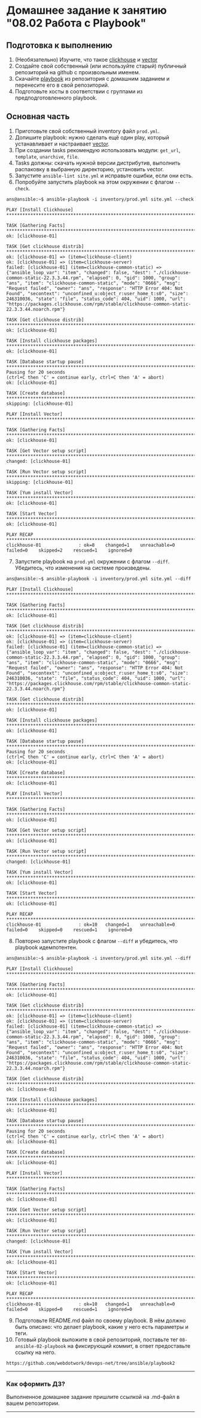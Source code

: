 # Домашнее задание к занятию "08.02 Работа с Playbook"

## Подготовка к выполнению

1. (Необязательно) Изучите, что такое [clickhouse](https://www.youtube.com/watch?v=fjTNS2zkeBs) и [vector](https://www.youtube.com/watch?v=CgEhyffisLY)
2. Создайте свой собственный (или используйте старый) публичный репозиторий на github с произвольным именем.
3. Скачайте [playbook](./playbook/) из репозитория с домашним заданием и перенесите его в свой репозиторий.
4. Подготовьте хосты в соответствии с группами из предподготовленного playbook.

## Основная часть

1. Приготовьте свой собственный inventory файл `prod.yml`.
2. Допишите playbook: нужно сделать ещё один play, который устанавливает и настраивает [vector](https://vector.dev).
3. При создании tasks рекомендую использовать модули: `get_url`, `template`, `unarchive`, `file`.
4. Tasks должны: скачать нужной версии дистрибутив, выполнить распаковку в выбранную директорию, установить vector.
5. Запустите `ansible-lint site.yml` и исправьте ошибки, если они есть.
6. Попробуйте запустить playbook на этом окружении с флагом `--check`.
```
ans@ansible:~$ ansible-playbook -i inventory/prod.yml site.yml --check

PLAY [Install Clickhouse] **********************************************************************************************

TASK [Gathering Facts] *************************************************************************************************
ok: [clickhouse-01]

TASK [Get clickhouse distrib] ******************************************************************************************
ok: [clickhouse-01] => (item=clickhouse-client)
ok: [clickhouse-01] => (item=clickhouse-server)
failed: [clickhouse-01] (item=clickhouse-common-static) => {"ansible_loop_var": "item", "changed": false, "dest": "./clickhouse-common-static-22.3.3.44.rpm", "elapsed": 0, "gid": 1000, "group": "ans", "item": "clickhouse-common-static", "mode": "0666", "msg": "Request failed", "owner": "ans", "response": "HTTP Error 404: Not Found", "secontext": "unconfined_u:object_r:user_home_t:s0", "size": 246310036, "state": "file", "status_code": 404, "uid": 1000, "url": "https://packages.clickhouse.com/rpm/stable/clickhouse-common-static-22.3.3.44.noarch.rpm"}

TASK [Get clickhouse distrib] ******************************************************************************************
ok: [clickhouse-01]

TASK [Install clickhouse packages] *************************************************************************************
ok: [clickhouse-01]

TASK [Database startup pause] ******************************************************************************************
Pausing for 20 seconds
(ctrl+C then 'C' = continue early, ctrl+C then 'A' = abort)
ok: [clickhouse-01]

TASK [Create database] *************************************************************************************************
skipping: [clickhouse-01]

PLAY [Install Vector] **************************************************************************************************

TASK [Gathering Facts] *************************************************************************************************
ok: [clickhouse-01]

TASK [Get Vector setup script] *****************************************************************************************
changed: [clickhouse-01]

TASK [Run Vector setup script] *****************************************************************************************
skipping: [clickhouse-01]

TASK [Yum install Vector] **********************************************************************************************
ok: [clickhouse-01]

TASK [Start Vector] ****************************************************************************************************
ok: [clickhouse-01]

PLAY RECAP *************************************************************************************************************
clickhouse-01              : ok=8    changed=1    unreachable=0    failed=0    skipped=2    rescued=1    ignored=0
```
7. Запустите playbook на `prod.yml` окружении с флагом `--diff`. Убедитесь, что изменения на системе произведены.
```
ans@ansible:~$ ansible-playbook -i inventory/prod.yml site.yml --diff

PLAY [Install Clickhouse] **********************************************************************************************

TASK [Gathering Facts] *************************************************************************************************
ok: [clickhouse-01]

TASK [Get clickhouse distrib] ******************************************************************************************
ok: [clickhouse-01] => (item=clickhouse-client)
ok: [clickhouse-01] => (item=clickhouse-server)
failed: [clickhouse-01] (item=clickhouse-common-static) => {"ansible_loop_var": "item", "changed": false, "dest": "./clickhouse-common-static-22.3.3.44.rpm", "elapsed": 0, "gid": 1000, "group": "ans", "item": "clickhouse-common-static", "mode": "0666", "msg": "Request failed", "owner": "ans", "response": "HTTP Error 404: Not Found", "secontext": "unconfined_u:object_r:user_home_t:s0", "size": 246310036, "state": "file", "status_code": 404, "uid": 1000, "url": "https://packages.clickhouse.com/rpm/stable/clickhouse-common-static-22.3.3.44.noarch.rpm"}

TASK [Get clickhouse distrib] ******************************************************************************************
ok: [clickhouse-01]

TASK [Install clickhouse packages] *************************************************************************************
ok: [clickhouse-01]

TASK [Database startup pause] ******************************************************************************************
Pausing for 20 seconds
(ctrl+C then 'C' = continue early, ctrl+C then 'A' = abort)
ok: [clickhouse-01]

TASK [Create database] *************************************************************************************************
ok: [clickhouse-01]

PLAY [Install Vector] **************************************************************************************************

TASK [Gathering Facts] *************************************************************************************************
ok: [clickhouse-01]

TASK [Get Vector setup script] *****************************************************************************************
ok: [clickhouse-01]

TASK [Run Vector setup script] *****************************************************************************************
changed: [clickhouse-01]

TASK [Yum install Vector] **********************************************************************************************
ok: [clickhouse-01]

TASK [Start Vector] ****************************************************************************************************
ok: [clickhouse-01]

PLAY RECAP *************************************************************************************************************
clickhouse-01              : ok=10   changed=1    unreachable=0    failed=0    skipped=0    rescued=1    ignored=0
```
8. Повторно запустите playbook с флагом `--diff` и убедитесь, что playbook идемпотентен.
```
ans@ansible:~$ ansible-playbook -i inventory/prod.yml site.yml --diff

PLAY [Install Clickhouse] **********************************************************************************************

TASK [Gathering Facts] *************************************************************************************************
ok: [clickhouse-01]

TASK [Get clickhouse distrib] ******************************************************************************************
ok: [clickhouse-01] => (item=clickhouse-client)
ok: [clickhouse-01] => (item=clickhouse-server)
failed: [clickhouse-01] (item=clickhouse-common-static) => {"ansible_loop_var": "item", "changed": false, "dest": "./clickhouse-common-static-22.3.3.44.rpm", "elapsed": 0, "gid": 1000, "group": "ans", "item": "clickhouse-common-static", "mode": "0666", "msg": "Request failed", "owner": "ans", "response": "HTTP Error 404: Not Found", "secontext": "unconfined_u:object_r:user_home_t:s0", "size": 246310036, "state": "file", "status_code": 404, "uid": 1000, "url": "https://packages.clickhouse.com/rpm/stable/clickhouse-common-static-22.3.3.44.noarch.rpm"}

TASK [Get clickhouse distrib] ******************************************************************************************
ok: [clickhouse-01]

TASK [Install clickhouse packages] *************************************************************************************
ok: [clickhouse-01]

TASK [Database startup pause] ******************************************************************************************
Pausing for 20 seconds
(ctrl+C then 'C' = continue early, ctrl+C then 'A' = abort)
ok: [clickhouse-01]

TASK [Create database] *************************************************************************************************
ok: [clickhouse-01]

PLAY [Install Vector] **************************************************************************************************

TASK [Gathering Facts] *************************************************************************************************
ok: [clickhouse-01]

TASK [Get Vector setup script] *****************************************************************************************
ok: [clickhouse-01]

TASK [Run Vector setup script] *****************************************************************************************
changed: [clickhouse-01]

TASK [Yum install Vector] **********************************************************************************************
ok: [clickhouse-01]

TASK [Start Vector] ****************************************************************************************************
ok: [clickhouse-01]

PLAY RECAP *************************************************************************************************************
clickhouse-01              : ok=10   changed=1    unreachable=0    failed=0    skipped=0    rescued=1    ignored=0
```
9. Подготовьте README.md файл по своему playbook. В нём должно быть описано: что делает playbook, какие у него есть параметры и теги.
10. Готовый playbook выложите в свой репозиторий, поставьте тег `08-ansible-02-playbook` на фиксирующий коммит, в ответ предоставьте ссылку на него.
```
https://github.com/webdotwork/devops-net/tree/ansible/playbook2
```
---

### Как оформить ДЗ?

Выполненное домашнее задание пришлите ссылкой на .md-файл в вашем репозитории.

---
